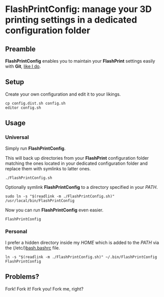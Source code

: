 <!-- Copyright (c) 2023 Ralf Grawunder -->

# FlashPrintConfig: manage your 3D printing settings in a dedicated configuration folder

## Preamble

**FlashPrintConfig** enables you to  maintain your **FlashPrint** settings easily with **Git**,
[like I do](https://github.com/R2-G2/FlashPrint.config).

## Setup

Create your own configuration and edit it to your likings.

```shell
cp config.dist.sh config.sh
editor config.sh
```

## Usage

### Universal

Simply run **FlashPrintConfig**.

This will back up directories from your **FlashPrint** configuration folder matching the ones located in your dedicated
configuration folder and replace them with symlinks to latter ones.

```shell
./FlashPrintConfig.sh
```

Optionally symlink **FlashPrintConfig** to a directory specified in your *PATH*.

```shell
sudo ln -s "$(readlink -m ./FlashPrintConfig.sh)" /usr/local/bin/FlashPrintConfig
```

Now you can run **FlashPrintConfig** even easier.

```shell
FlashPrintConfig
```

### Personal

I prefer a hidden directory inside my *HOME* which is added to the *PATH* via the
(/etc/)[bash.bashrc](https://gist.github.com/R2-G2/b71248030139bc9648b4b712e25621d5#file-bash-bashrc-ubuntu-sh-L83)
file.

```shell
ln -s "$(readlink -m ./FlashPrintConfig.sh)" ~/.bin/FlashPrintConfig
FlashPrintConfig
```

## Problems?

Fork! Fork it! Fork you! Fork me, right?
